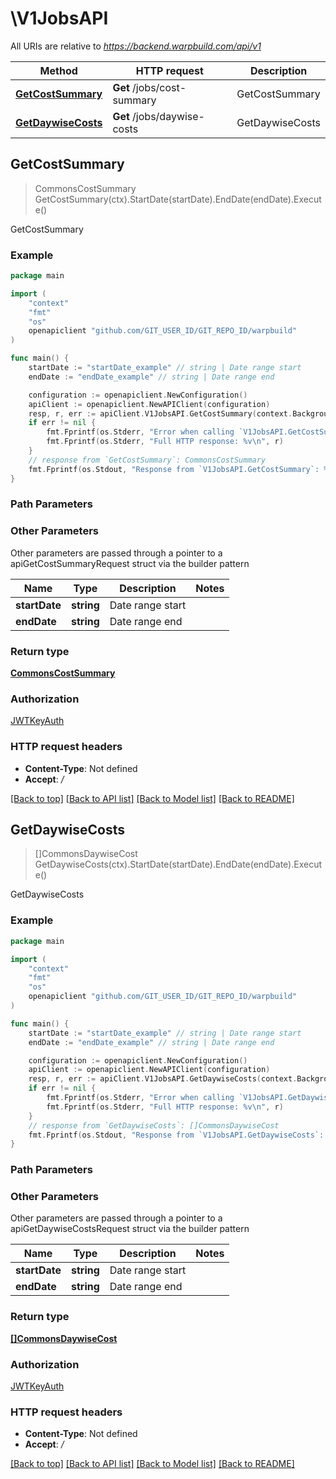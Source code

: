 # \V1JobsAPI

All URIs are relative to *https://backend.warpbuild.com/api/v1*

Method | HTTP request | Description
------------- | ------------- | -------------
[**GetCostSummary**](V1JobsAPI.md#GetCostSummary) | **Get** /jobs/cost-summary | GetCostSummary
[**GetDaywiseCosts**](V1JobsAPI.md#GetDaywiseCosts) | **Get** /jobs/daywise-costs | GetDaywiseCosts



## GetCostSummary

> CommonsCostSummary GetCostSummary(ctx).StartDate(startDate).EndDate(endDate).Execute()

GetCostSummary



### Example

```go
package main

import (
    "context"
    "fmt"
    "os"
    openapiclient "github.com/GIT_USER_ID/GIT_REPO_ID/warpbuild"
)

func main() {
    startDate := "startDate_example" // string | Date range start
    endDate := "endDate_example" // string | Date range end

    configuration := openapiclient.NewConfiguration()
    apiClient := openapiclient.NewAPIClient(configuration)
    resp, r, err := apiClient.V1JobsAPI.GetCostSummary(context.Background()).StartDate(startDate).EndDate(endDate).Execute()
    if err != nil {
        fmt.Fprintf(os.Stderr, "Error when calling `V1JobsAPI.GetCostSummary``: %v\n", err)
        fmt.Fprintf(os.Stderr, "Full HTTP response: %v\n", r)
    }
    // response from `GetCostSummary`: CommonsCostSummary
    fmt.Fprintf(os.Stdout, "Response from `V1JobsAPI.GetCostSummary`: %v\n", resp)
}
```

### Path Parameters



### Other Parameters

Other parameters are passed through a pointer to a apiGetCostSummaryRequest struct via the builder pattern


Name | Type | Description  | Notes
------------- | ------------- | ------------- | -------------
 **startDate** | **string** | Date range start | 
 **endDate** | **string** | Date range end | 

### Return type

[**CommonsCostSummary**](CommonsCostSummary.md)

### Authorization

[JWTKeyAuth](../README.md#JWTKeyAuth)

### HTTP request headers

- **Content-Type**: Not defined
- **Accept**: */*

[[Back to top]](#) [[Back to API list]](../README.md#documentation-for-api-endpoints)
[[Back to Model list]](../README.md#documentation-for-models)
[[Back to README]](../README.md)


## GetDaywiseCosts

> []CommonsDaywiseCost GetDaywiseCosts(ctx).StartDate(startDate).EndDate(endDate).Execute()

GetDaywiseCosts



### Example

```go
package main

import (
    "context"
    "fmt"
    "os"
    openapiclient "github.com/GIT_USER_ID/GIT_REPO_ID/warpbuild"
)

func main() {
    startDate := "startDate_example" // string | Date range start
    endDate := "endDate_example" // string | Date range end

    configuration := openapiclient.NewConfiguration()
    apiClient := openapiclient.NewAPIClient(configuration)
    resp, r, err := apiClient.V1JobsAPI.GetDaywiseCosts(context.Background()).StartDate(startDate).EndDate(endDate).Execute()
    if err != nil {
        fmt.Fprintf(os.Stderr, "Error when calling `V1JobsAPI.GetDaywiseCosts``: %v\n", err)
        fmt.Fprintf(os.Stderr, "Full HTTP response: %v\n", r)
    }
    // response from `GetDaywiseCosts`: []CommonsDaywiseCost
    fmt.Fprintf(os.Stdout, "Response from `V1JobsAPI.GetDaywiseCosts`: %v\n", resp)
}
```

### Path Parameters



### Other Parameters

Other parameters are passed through a pointer to a apiGetDaywiseCostsRequest struct via the builder pattern


Name | Type | Description  | Notes
------------- | ------------- | ------------- | -------------
 **startDate** | **string** | Date range start | 
 **endDate** | **string** | Date range end | 

### Return type

[**[]CommonsDaywiseCost**](CommonsDaywiseCost.md)

### Authorization

[JWTKeyAuth](../README.md#JWTKeyAuth)

### HTTP request headers

- **Content-Type**: Not defined
- **Accept**: */*

[[Back to top]](#) [[Back to API list]](../README.md#documentation-for-api-endpoints)
[[Back to Model list]](../README.md#documentation-for-models)
[[Back to README]](../README.md)

